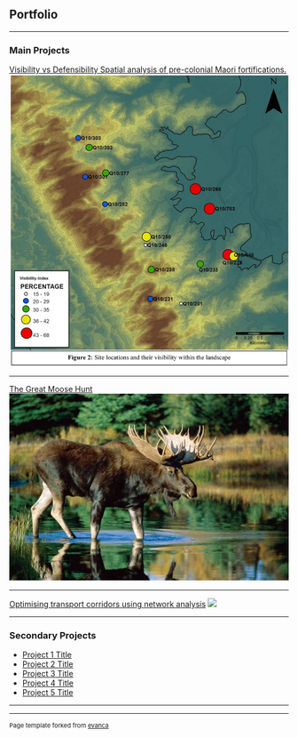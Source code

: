 ## Portfolio

---

### Main Projects 

[Visibility vs Defensibility Spatial analysis of pre-colonial Maori fortifications.](/sample_page)
<img src="images/pa_picture.png?raw=true"/>

---
[The Great Moose Hunt](/pdf/sample_presentation.pdf)
<img src="images/bull-moose-water.jpg?raw=true"/>

---
[Optimising transport corridors using network analysis](http://example.com/)
<img src="images/dummy_thumbnail.jpg?raw=true"/>

---

### Secondary Projects

- [Project 1 Title](http://example.com/)
- [Project 2 Title](http://example.com/)
- [Project 3 Title](http://example.com/)
- [Project 4 Title](http://example.com/)
- [Project 5 Title](http://example.com/)

---




---
<p style="font-size:11px">Page template forked from <a href="https://github.com/evanca/quick-portfolio">evanca</a></p>
<!-- Remove above link if you don't want to attibute -->
